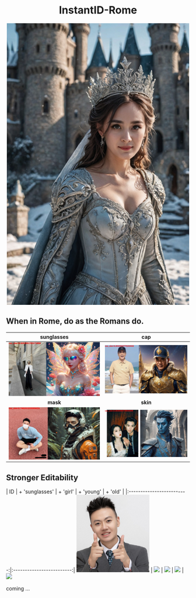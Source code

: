 <div align="center">
<h1>InstantID-Rome</h1>
</div>



<div align="center">
<img src="./data/res_yangmi.jpg" width = "500" />
</div>


## When in Rome, do as the Romans do.

| sunglasses | cap |
|:-------------------------:|:-------------------------:|
<img src="./data/fe342e172f4f79f0f18e0cfecbf86de27a6058e329240b4bfdb73fb5.jpg" width = "425" /> | <img src="./data/2b008e52c4a66093b4aa7697a38e7ab6b21a898dcb43dd75a088d6a6.jpg" width = "425" />
| **mask** | **skin** |
<img src="./data/829d06193e5334e1036e1dd5a41b510848ef52225c49b2c7463e7215.jpg" width = "425" /> | <img src="./data/e1f454de3bfb8ece436cb4084837c0f8e1287b111f2819dd37ca9f92.jpg" width = "425" />


## Stronger Editability
| ID | + 'sunglasses' | + 'girl' | + 'young' | + 'old' | 
|:-------------------------:|:-------------------------:|
<img src="./data/my.png" width = "200" /> | <img src="./InstantID-Rome/data/my_sunglasses.jpg" width = "200" /> | <img src="./InstantID-Rome/data/my_girl.jpg" width = "200" /> | <img src="./InstantID-Rome/data/my_young.jpg" width = "200" /> | <img src="./InstantID-Rome/data/my_old.jpg" width = "200" />


coming ...
